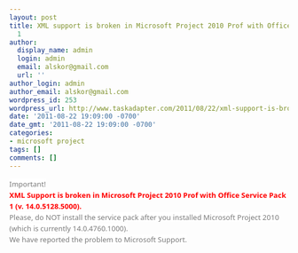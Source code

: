 ```yaml
---
layout: post
title: XML support is broken in Microsoft Project 2010 Prof with Office Service Pack
  1
author:
  display_name: admin
  login: admin
  email: alskor@gmail.com
  url: ''
author_login: admin
author_email: alskor@gmail.com
wordpress_id: 253
wordpress_url: http://www.taskadapter.com/2011/08/22/xml-support-is-broken-in-microsoft-project-2010-prof-with-office-service-pack-1/
date: '2011-08-22 19:09:00 -0700'
date_gmt: '2011-08-22 19:09:00 -0700'
categories:
- microsoft project
tags: []
comments: []
---
```

<p><span style="background-color: white; color: #7a7a7a; font-family: 'Lucida Grande', 'Lucida Sans Unicode', 'Segoe UI', Helvetica, Arial, sans-serif; font-size: 13px; line-height: 20px;">Important!</span><br/><span style="background-color: white;"><b style="font-family: 'Lucida Grande', 'Lucida Sans Unicode', 'Segoe UI', Helvetica, Arial, sans-serif; font-size: 13px; line-height: 20px;"><span style="color: red;">XML Support is broken in Microsoft Project 2010 Prof with Office Service Pack 1 (v. 14.0.5128.5000).</span></b><br style="color: #7a7a7a; font-family: 'Lucida Grande', 'Lucida Sans Unicode', 'Segoe UI', Helvetica, Arial, sans-serif; font-size: 13px; line-height: 20px;" /><span style="color: #7a7a7a; font-family: 'Lucida Grande', 'Lucida Sans Unicode', 'Segoe UI', Helvetica, Arial, sans-serif; font-size: 13px; line-height: 20px;">Please, do NOT install the service pack after you installed Microsoft Project 2010 (which is currently 14.0.4760.1000).</span><br style="color: #7a7a7a; font-family: 'Lucida Grande', 'Lucida Sans Unicode', 'Segoe UI', Helvetica, Arial, sans-serif; font-size: 13px; line-height: 20px;" /><span style="color: #7a7a7a; font-family: 'Lucida Grande', 'Lucida Sans Unicode', 'Segoe UI', Helvetica, Arial, sans-serif; font-size: 13px; line-height: 20px;">We have reported the problem to Microsoft Support.</span></span></p>
